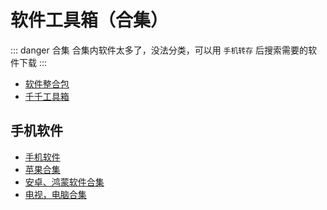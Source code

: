 # 软件工具箱（合集）

::: danger 合集
合集内软件太多了，没法分类，可以用 `手机转存` 后搜索需要的软件下载
:::

- [软件整合包](https://pan.quark.cn/s/624704ec3f40)
- [千千工具箱](https://pan.quark.cn/s/f28ea6d0ab64)

## 手机软件

* [手机软件](https://pan.quark.cn/s/2716d0eb6e73)
* [苹果合集](https://pan.quark.cn/s/d39547d5b44b)
* [安卓、鸿蒙软件合集](https://pan.quark.cn/s/c05397d8fef4)
* [电视，电脑合集](https://pan.quark.cn/s/fb57b322fdc7)
